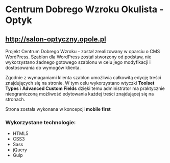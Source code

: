 # Centrum Dobrego Wzroku Okulista - Optyk

## http://salon-optyczny.opole.pl

Projekt Centrum Dobrego Wzroku - został zrealizowany w oparciu o CMS WordPress. Szablon dla WordPress został stworzony od podstaw, nie wykorzystano żadnego gotowego szablonu w celu jego modyfikacji i dostosowania do wymogów klienta.

Zgodnie z wymaganiami klienta szablon umożliwia całkowitą edycję treści znajdujących się na stronie. W tym celu wykorzystano wtyczki **Toolset Types** i **Advanced Custom Fields** dzięki temu administrator ma praktycznie nieograniczoną możliwość edytowania każdej treści znajdującej się na stronach.

Strona została wykonana w koncepcji **mobile first**

### Wykorzystane technologie:
* HTML5
* CSS3
* Sass
* jQuery
* Gulp